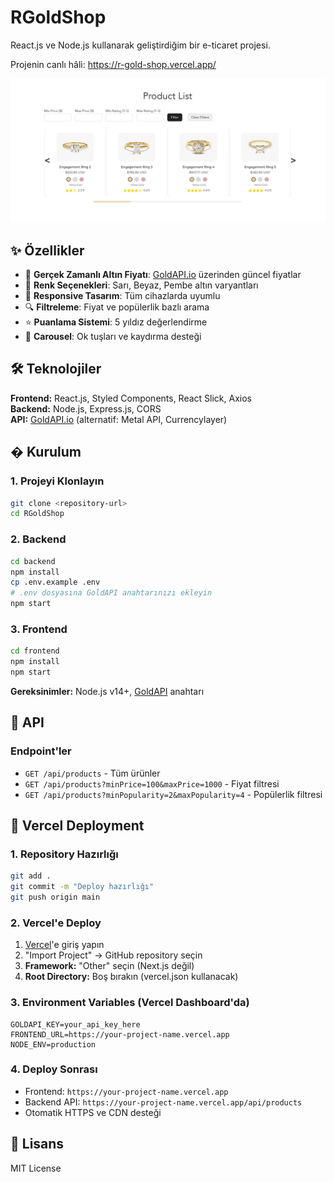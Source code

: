 # RGoldShop

React.js ve Node.js kullanarak geliştirdiğim bir e-ticaret projesi.

Projenin canlı hâli: https://r-gold-shop.vercel.app/

![RGoldShop Ana Sayfa](frontend/public/screenshots/Home.jpg)

## ✨ Özellikler

- 🏅 **Gerçek Zamanlı Altın Fiyatı**: [GoldAPI.io](https://www.goldapi.io/) üzerinden güncel fiyatlar
- 🎨 **Renk Seçenekleri**: Sarı, Beyaz, Pembe altın varyantları
- 📱 **Responsive Tasarım**: Tüm cihazlarda uyumlu
- 🔍 **Filtreleme**: Fiyat ve popülerlik bazlı arama
- ⭐ **Puanlama Sistemi**: 5 yıldız değerlendirme
- 🎠 **Carousel**: Ok tuşları ve kaydırma desteği

## 🛠️ Teknolojiler

**Frontend:** React.js, Styled Components, React Slick, Axios  
**Backend:** Node.js, Express.js, CORS  
**API:** [GoldAPI.io](https://www.goldapi.io/) (alternatif: Metal API, Currencylayer)

## � Kurulum

### 1. Projeyi Klonlayın
```bash
git clone <repository-url>
cd RGoldShop
```

### 2. Backend
```bash
cd backend
npm install
cp .env.example .env
# .env dosyasına GoldAPI anahtarınızı ekleyin
npm start
```

### 3. Frontend
```bash
cd frontend
npm install
npm start
```

**Gereksinimler:** Node.js v14+, [GoldAPI](https://www.goldapi.io/) anahtarı

## 🔄 API

### Endpoint'ler
- `GET /api/products` - Tüm ürünler
- `GET /api/products?minPrice=100&maxPrice=1000` - Fiyat filtresi
- `GET /api/products?minPopularity=2&maxPopularity=4` - Popülerlik filtresi

## 🚀 Vercel Deployment

### 1. Repository Hazırlığı
```bash
git add .
git commit -m "Deploy hazırlığı"
git push origin main
```

### 2. Vercel'e Deploy
1. [Vercel](https://vercel.com)'e giriş yapın
2. "Import Project" → GitHub repository seçin
3. **Framework:** "Other" seçin (Next.js değil)
4. **Root Directory:** Boş bırakın (vercel.json kullanacak)

### 3. Environment Variables (Vercel Dashboard'da)
```
GOLDAPI_KEY=your_api_key_here
FRONTEND_URL=https://your-project-name.vercel.app
NODE_ENV=production
```

### 4. Deploy Sonrası
- Frontend: `https://your-project-name.vercel.app`
- Backend API: `https://your-project-name.vercel.app/api/products`
- Otomatik HTTPS ve CDN desteği

## 📄 Lisans

MIT License